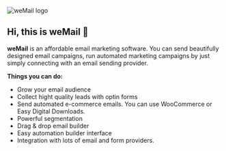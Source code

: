 ![weMail logo](https://getwemail.io/app/themes/wemail/assets/images/wemail-logo-colorfull.svg)

## Hi, this is weMail 👋

**weMail** is an affordable email marketing software. You can send beautifully designed email campaigns, run automated marketing campaigns by just simply connecting with an email sending provider.

**Things you can do:**

- Grow your email audience
- Collect hight quality leads with optin forms
- Send automated e-commerce emails. You can use WooCommerce or Easy Digital Downloads.
- Powerful segmentation
- Drag & drop email builder
- Easy automation builder interface
- Integration with lots of email and form providers.
